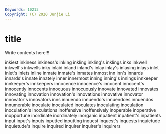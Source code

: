 ```yaml
---
Keywords: 10213
Copyright: (C) 2020 Junjie Li
---
```


# title

Write contents here!!!

inkiest
inkiness 
inkiness's 
inking 
inkling 
inkling's 
inklings 
inks 
inkwell 
inkwell's 
inkwells
inky 
inlaid 
inland 
inland's 
inlay 
inlay's 
inlaying 
inlays 
inlet 
inlet's
inlets 
inline 
inmate 
inmate's 
inmates 
inmost 
inn 
inn's 
innards 
innards's
innate 
innately 
inner 
innermost 
inning 
inning's 
innings 
innkeeper 
innkeeper's 
innkeepers
innocence 
innocence's 
innocent 
innocent's 
innocently 
innocents 
innocuous 
innocuously 
innovate 
innovated
innovates 
innovating 
innovation 
innovation's 
innovations 
innovative 
innovator 
innovator's 
innovators 
inns
innuendo 
innuendo's 
innuendoes 
innuendos 
innumerable 
inoculate 
inoculated 
inoculates 
inoculating 
inoculation
inoculation's 
inoculations 
inoffensive 
inoffensively 
inoperable 
inoperative 
inopportune 
inordinate 
inordinately 
inorganic
inpatient 
inpatient's 
inpatients 
input 
input's 
inputs 
inputted 
inputting 
inquest 
inquest's
inquests 
inquietude 
inquietude's 
inquire 
inquired 
inquirer 
inquirer's 
inquirers 
